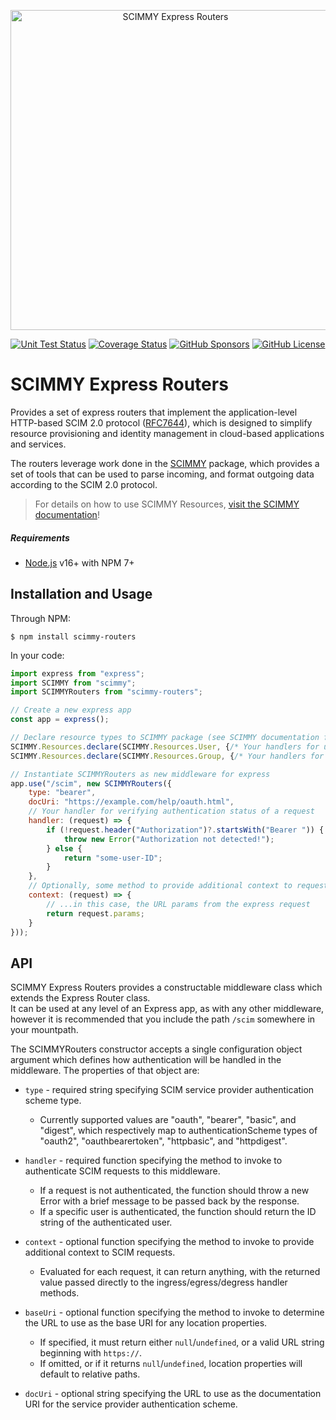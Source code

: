 <p align="center">
  <a href="https://github.com/scimmyjs/scimmy-routers" target="_blank">
    <img alt="SCIMMY Express Routers" src="https://scimmyjs.github.io/static/assets/routers.svg" width="512" />
  </a>
</p>
<p align="center">
  <a href="https://github.com/scimmyjs/scimmy-routers/actions/workflows/ci.yml" target="_blank"><img alt="Unit Test Status" src="https://img.shields.io/github/actions/workflow/status/scimmyjs/scimmy-routers/ci.yml?branch=main&style=flat&logo=mocha&label=unit%20tests"></a>
  <a href="https://coveralls.io/github/scimmyjs/scimmy-routers?branch=main" target="_blank"><img alt="Coverage Status" src="https://img.shields.io/coverallsCoverage/github/scimmyjs/scimmy-routers?branch=main&style=flat&logo=coveralls"></a>
  <a href="https://github.com/sponsors/scimmyjs" target="_blank"><img alt="GitHub Sponsors" src="https://img.shields.io/github/sponsors/scimmyjs?style=flat&logo=githubsponsors"></a>
  <a href="https://github.com/scimmyjs/scimmy-routers/blob/de976ecce0d18a71707e31358e5665d08002c46f/LICENSE.md" target="_blank"><img alt="GitHub License" src="https://img.shields.io/github/license/scimmyjs/scimmy-routers?style=flat"></a>
</p>

# SCIMMY Express Routers

Provides a set of express routers that implement the application-level HTTP-based SCIM 2.0 protocol ([RFC7644](https://datatracker.ietf.org/doc/html/rfc7644)), which is designed to simplify resource provisioning and identity management in cloud-based applications and services.

The routers leverage work done in the [SCIMMY](https://github.com/scimmyjs/scimmy) package, which provides a set of tools that can be used to parse incoming, and format outgoing data according to the SCIM 2.0 protocol.

> For details on how to use SCIMMY Resources, [visit the SCIMMY documentation](https://scimmyjs.github.io)!

##### Requirements
*   [Node.js](https://nodejs.org) v16+ with NPM 7+ 

## Installation and Usage

Through NPM:
```
$ npm install scimmy-routers
```

In your code:
```js
import express from "express";
import SCIMMY from "scimmy";
import SCIMMYRouters from "scimmy-routers";

// Create a new express app
const app = express();

// Declare resource types to SCIMMY package (see SCIMMY documentation for more details)
SCIMMY.Resources.declare(SCIMMY.Resources.User, {/* Your handlers for user resource type */});
SCIMMY.Resources.declare(SCIMMY.Resources.Group, {/* Your handlers for group resource type */});

// Instantiate SCIMMYRouters as new middleware for express
app.use("/scim", new SCIMMYRouters({
    type: "bearer",
    docUri: "https://example.com/help/oauth.html",
    // Your handler for verifying authentication status of a request
    handler: (request) => {
        if (!request.header("Authorization")?.startsWith("Bearer ")) {
            throw new Error("Authorization not detected!");
        } else {
            return "some-user-ID";
        }
    },
    // Optionally, some method to provide additional context to requests...
    context: (request) => {
        // ...in this case, the URL params from the express request 
        return request.params;
    }
}));
```

## API

SCIMMY Express Routers provides a constructable middleware class which extends the Express Router class.  
It can be used at any level of an Express app, as with any other middleware, however it is recommended that you include
the path ```/scim``` somewhere in your mountpath.  

The SCIMMYRouters constructor accepts a single configuration object argument which defines how authentication will be handled in the middleware.
The properties of that object are:  
*   ```type``` - required string specifying SCIM service provider authentication scheme type.
    *   Currently supported values are "oauth", "bearer", "basic", and "digest", 
        which respectively map to authenticationScheme types of "oauth2", "oauthbearertoken", "httpbasic", and "httpdigest".

*   ```handler``` - required function specifying the method to invoke to authenticate SCIM requests to this middleware.
    *   If a request is not authenticated, the function should throw a new Error with a brief message to be passed back by the response.
    *   If a specific user is authenticated, the function should return the ID string of the authenticated user.

*   ```context``` - optional function specifying the method to invoke to provide additional context to SCIM requests.
    *   Evaluated for each request, it can return anything, with the returned value passed directly to the ingress/egress/degress handler methods.

*   ```baseUri``` - optional function specifying the method to invoke to determine the URL to use as the base URI for any location properties.
    *   If specified, it must return either `null`/`undefined`, or a valid URL string beginning with `https://`.
    *   If omitted, or if it returns `null`/`undefined`, location properties will default to relative paths.

*   ```docUri``` - optional string specifying the URL to use as the documentation URI for the service provider authentication scheme.
